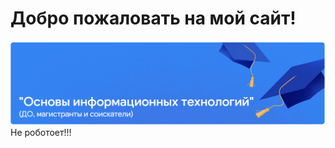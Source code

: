 # Добро пожаловать на мой сайт!
![Image alt](https://github.com/AlasterKrowly/AlasterKrowly.github.io/blob/main/aaa.png)
Не роботоет!!!
